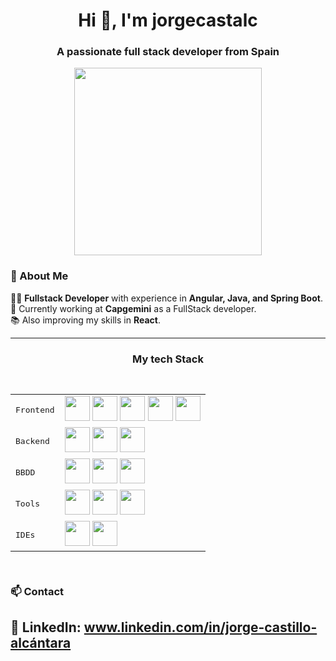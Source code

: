 <h1 align="center">Hi 👋, I'm jorgecastalc</h1>
<h3 align="center">A passionate full stack developer from Spain</h3>


<p align="center">
  <img src="https://media.giphy.com/media/26AHONQ79FdWZhAI0/giphy.gif" width="300px">
</p>

### 📌 About Me
👨‍💻 **Fullstack Developer** with experience in **Angular, Java, and Spring Boot**.  
🌱 Currently working at **Capgemini** as a FullStack developer.  
📚 Also improving my skills in **React**.  

---

<h3 align="center">My tech Stack</h3>

<p align="center" style="display: inline-block;">

  
<table align="center">
  <tr>
    <td>
      <kbd>Frontend</kbd>
    </td>
    <td>
      <img width="40px" src="https://cdn.jsdelivr.net/gh/devicons/devicon/icons/html5/html5-original.svg" />
      <img width="40px" src="https://cdn.jsdelivr.net/gh/devicons/devicon/icons/css3/css3-original.svg" />
      <img width="40px" src="https://cdn.jsdelivr.net/gh/devicons/devicon/icons/javascript/javascript-original.svg" />
      <img width="40px" src="https://cdn.jsdelivr.net/gh/devicons/devicon/icons/typescript/typescript-original.svg" />
      <img width="40px" src="https://cdn.jsdelivr.net/gh/devicons/devicon/icons/angular/angular-original.svg" />
    </td>
  </tr>
  
  <tr>
    <td>
      <kbd>Backend</kbd>
    </td>
    <td>
      <img width="40px" src="https://cdn.jsdelivr.net/gh/devicons/devicon/icons/java/java-original.svg" />
      <img width="40px" src="https://cdn.jsdelivr.net/gh/devicons/devicon/icons/spring/spring-original.svg" />
      <img width="40px" src="https://cdn.jsdelivr.net/gh/devicons/devicon/icons/nodejs/nodejs-original.svg" />
    </td>
  </tr>

  <tr>
    <td>
      <kbd>BBDD</kbd>
    </td>
    <td>
      <img width="40px" src="https://cdn.jsdelivr.net/gh/devicons/devicon/icons/mysql/mysql-original.svg" />
      <img width="40px" src="https://cdn.jsdelivr.net/gh/devicons/devicon/icons/postgresql/postgresql-original.svg" />
      <img width="40px" src="https://cdn.jsdelivr.net/gh/devicons/devicon/icons/mongodb/mongodb-original.svg" />
    </td>
  </tr>

  <tr>
    <td>
      <kbd>Tools</kbd>
    </td>
    <td>
      <img width="40px" src="https://cdn.jsdelivr.net/gh/devicons/devicon/icons/docker/docker-original.svg" />
      <img width="40px" src="https://cdn.jsdelivr.net/gh/devicons/devicon/icons/git/git-original.svg" />
      <img width="40px" src="https://cdn.jsdelivr.net/gh/devicons/devicon/icons/npm/npm-original-wordmark.svg" />
    </td>
  </tr>

  <tr>
    <td>
      <kbd>IDEs</kbd>
    </td>
    <td>
      <img width="40px" src="https://cdn.jsdelivr.net/gh/devicons/devicon/icons/vscode/vscode-original.svg" />
      <img width="40px" src="https://cdn.jsdelivr.net/gh/devicons/devicon/icons/intellij/intellij-original.svg" />
    </td>
  </tr>
</table>

### 📫 Contact
💼 **LinkedIn:** www.linkedin.com/in/jorge-castillo-alcántara  
---
